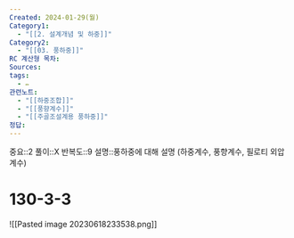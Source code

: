```yaml
---
Created: 2024-01-29(월)
Category1:
  - "[[2. 설계개념 및 하중]]"
Category2:
  - "[[03. 풍하중]]"
RC 계산형 목차: 
Sources: 
tags:
  - ✏️
관련노트:
  - "[[하중조합]]"
  - "[[풍향계수]]"
  - "[[주골조설계용 풍하중]]"
정답:
---
```

중요::2
풀이::X
반복도::9
설명::풍하중에 대해 설명 (하중계수, 풍향계수, 필로티 외압계수)

#  130-3-3

![[Pasted image 20230618233538.png]]
